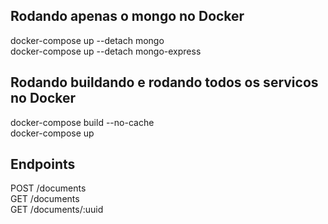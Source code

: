 ## Rodando apenas o mongo no Docker
docker-compose up --detach mongo  
docker-compose up --detach mongo-express

## Rodando buildando e rodando todos os servicos no Docker
docker-compose build --no-cache  
docker-compose up

## Endpoints
POST /documents  
GET  /documents  
GET  /documents/:uuid

